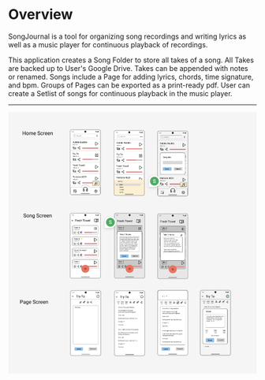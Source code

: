 # Overview
SongJournal is a tool for organizing song recordings and writing lyrics as well as a music player for continuous playback of recordings.

This application creates a Song Folder to store all takes of a song. All Takes are backed up to User's Google Drive. Takes can be appended with notes or renamed. Songs include a Page for adding lyrics, chords, time signature, and bpm. Groups of Pages can be exported as a print-ready pdf. User can create a Setlist of songs for continuous playback in the music player.

---

![](assets/ScreenMocks.png)
